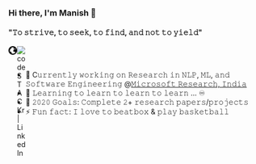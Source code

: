 ### Hi there, I'm Manish 👋
#### "𝚃𝚘 𝚜𝚝𝚛𝚒𝚟𝚎, 𝚝𝚘 𝚜𝚎𝚎𝚔, 𝚝𝚘 𝚏𝚒𝚗𝚍, 𝚊𝚗𝚍 𝚗𝚘𝚝 𝚝𝚘 𝚢𝚒𝚎𝚕𝚍"

[<img align="left" alt="manishshettym.github.io" width="17px" src="https://raw.githubusercontent.com/iconic/open-iconic/master/svg/globe.svg" />][website]
[<img align="left" alt="codeSTACKr | LinkedIn" width="17px" src="https://cdn.jsdelivr.net/npm/simple-icons@v3/icons/linkedin.svg" />][linkedin]

<br />
<br />

- 🔭 C𝚞𝚛𝚛𝚎𝚗𝚝𝚕𝚢 𝚠𝚘𝚛𝚔𝚒𝚗𝚐 𝚘𝚗 𝚁𝚎𝚜𝚎𝚊𝚛𝚌𝚑 𝚒𝚗 𝙽𝙻𝙿, 𝙼𝙻, 𝚊𝚗𝚍 𝚂𝚘𝚏𝚝𝚠𝚊𝚛𝚎 𝙴𝚗𝚐𝚒𝚗𝚎𝚎𝚛𝚒𝚗𝚐 @[𝙼𝚒𝚌𝚛𝚘𝚜𝚘𝚏𝚝 𝚁𝚎𝚜𝚎𝚊𝚛𝚌𝚑, 𝙸𝚗𝚍𝚒𝚊](𝚑𝚝𝚝𝚙𝚜://𝚠𝚠𝚠.𝚖𝚒𝚌𝚛𝚘𝚜𝚘𝚏𝚝.𝚌𝚘𝚖/𝚎𝚗-𝚞𝚜/𝚛𝚎𝚜𝚎𝚊𝚛𝚌𝚑/𝚕𝚊𝚋/𝚖𝚒𝚌𝚛𝚘𝚜𝚘𝚏𝚝-𝚛𝚎𝚜𝚎𝚊𝚛𝚌𝚑-𝚒𝚗𝚍𝚒𝚊/)
- 🌱 𝙻𝚎𝚊𝚛𝚗𝚒𝚗𝚐 𝚝𝚘 𝚕𝚎𝚊𝚛𝚗 𝚝𝚘 𝚕𝚎𝚊𝚛𝚗 𝚝𝚘 𝚕𝚎𝚊𝚛𝚗 ... ♾️
- 🥅 𝟸𝟶𝟸𝟶 𝙶𝚘𝚊𝚕𝚜: 𝙲𝚘𝚖𝚙𝚕𝚎𝚝𝚎 𝟸+ 𝚛𝚎𝚜𝚎𝚊𝚛𝚌𝚑 𝚙𝚊𝚙𝚎𝚛𝚜/𝚙𝚛𝚘𝚓𝚎𝚌𝚝𝚜
- ⚡ 𝙵𝚞𝚗 𝚏𝚊𝚌𝚝: 𝙸 𝚕𝚘𝚟𝚎 𝚝𝚘 𝚋𝚎𝚊𝚝𝚋𝚘𝚡 & 𝚙𝚕𝚊𝚢 𝚋𝚊𝚜𝚔𝚎𝚝𝚋𝚊𝚕𝚕


<!-- <img align="left" style="display:flex; max-width:100%" src="https://github-readme-stats.vercel.app/api?username=ManishShettyM&hide_title=true&show_icons=true&hide=contribs&include_all_commits=true" alt="Manish's github stats" /> -->

<!-- <img align="right" style="display:flex" src="https://github-readme-stats.vercel.app/api/top-langs/?username=ManishShettyM" /> -->

[website]: https://manishshettym.github.io
[linkedin]: https://linkedin.com/in/manishshettym
